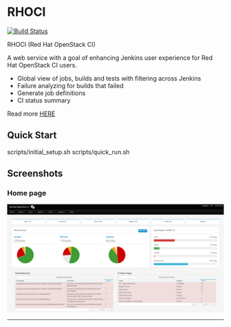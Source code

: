 # RHOCI

[![Build Status](https://travis-ci.org/bregman-arie/rhoci.svg?branch=master)](https://travis-ci.org/bregman-arie/rhoci)

RHOCI (Red Hat OpenStack CI)

A web service with a goal of enhancing Jenkins user experience for Red Hat OpenStack CI users.

* Global view of jobs, builds and tests with filtering across Jenkins
* Failure analyzing for builds that failed
* Generate job definitions
* CI status summary

Read more [HERE](https://github.com/bregman-arie/rhoci/wiki)

## Quick Start
 
scripts/initial_setup.sh
scripts/quick_run.sh

## Screenshots

### Home page

<div align="center"><img src="./doc/home_page.png" alt="RHOCI Home Page"></div><hr/>
